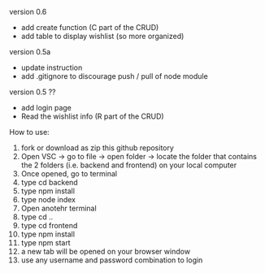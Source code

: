 version 0.6
- add create function (C part of the CRUD)
- add table to display wishlist (so more organized)

version 0.5a
- update instruction 
- add .gitignore to discourage push / pull of node module

version 0.5 ??
- add login page
- Read the wishlist info (R part of the CRUD)



How to use:
1. fork or download as zip this github repository
2. Open VSC -> go to file -> open folder -> locate the folder that contains the 2 folders (i.e. backend and frontend) on your local computer 
3. Once opened, go to terminal 
4. type cd backend
5. type npm install
6. type node index
7. Open anotehr terminal
8. type cd ..
9. type cd frontend
10. type npm install
11. type npm start
12. a new tab will be opened on your browser window
13. use any username and password combination to login
